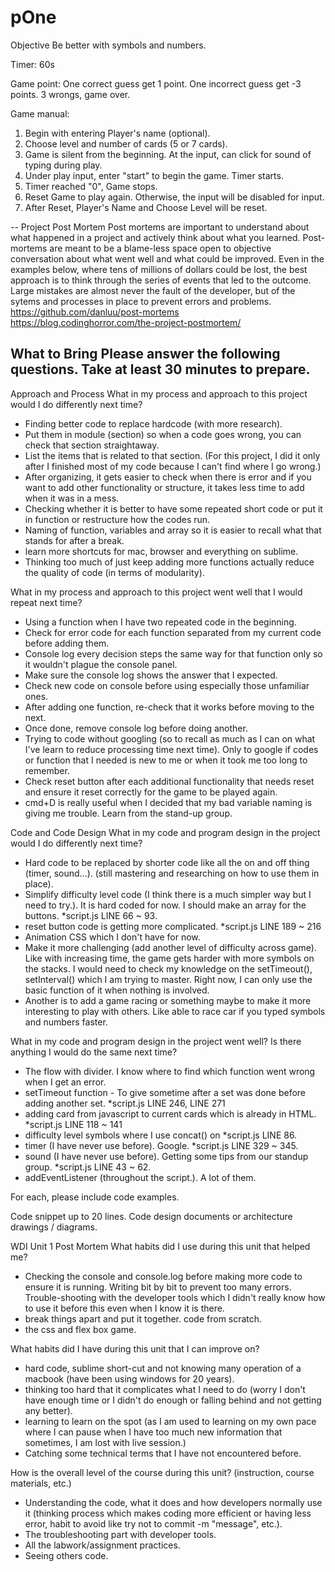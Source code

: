 # pOne

Objective
Be better with symbols and numbers.

Timer: 60s

Game point:
One correct guess get 1 point.
One incorrect guess get -3 points.
3 wrongs, game over.

Game manual:
1. Begin with entering Player's name (optional).
2. Choose level and number of cards (5 or 7 cards).
3. Game is silent from the beginning. At the input, can click for sound of typing during play.
4. Under play input, enter "start" to begin the game. Timer starts.
5. Timer reached "0", Game stops.
6. Reset Game to play again. Otherwise, the input will be disabled for input.
7. After Reset, Player's Name and Choose Level will be reset.

--
Project Post Mortem
Post mortems are important to understand about what happened in a project and actively think about what you learned.
Post-mortems are meant to be a blame-less space open to objective conversation about what went well and what could be improved.
Even in the examples below, where tens of millions of dollars could be lost, the best approach is to think through the series of events that led to the outcome.
Large mistakes are almost never the fault of the developer, but of the sytems and processes in place to prevent errors and problems.
https://github.com/danluu/post-mortems https://blog.codinghorror.com/the-project-postmortem/

What to Bring
Please answer the following questions. Take at least 30 minutes to prepare.
--
Approach and Process
What in my process and approach to this project would I do differently next time?
- Finding better code to replace hardcode (with more research). 
- Put them in module (section) so when a code goes wrong, you can check that section straightaway. 
- List the items that is related to that section. (For this project, I did it only after I finished most of my code because I can't find where I go wrong.)
- After organizing, it gets easier to check when there is error and if you want to add other functionality or structure, it takes less time to add when it was in a mess.
- Checking whether it is better to have some repeated short code or put it in function or restructure how the codes run. 
- Naming of function, variables and array so it is easier to recall what that stands for after a break.
- learn more shortcuts for mac, browser and everything on sublime.
- Thinking too much of just keep adding more functions actually reduce the quality of code (in terms of modularity).

What in my process and approach to this project went well that I would repeat next time?
- Using a function when I have two repeated code in the beginning.
- Check for error code for each function separated from my current code before adding them.
- Console log every decision steps the same way for that function only so it wouldn't plague the console panel.
- Make sure the console log shows the answer that I expected.
- Check new code on console before using especially those unfamiliar ones.
- After adding one function, re-check that it works before moving to the next.
- Once done, remove console log before doing another.
- Trying to code without googling (so to recall as much as I can on what I've learn to reduce processing time next time). Only to google if codes or function that I needed is new to me or when it took me too long to remember.
- Check reset button after each additional functionality that needs reset and ensure it reset correctly for the game to be played again.
- cmd+D is really useful when I decided that my bad variable naming is giving me trouble. Learn from the stand-up group.

Code and Code Design
What in my code and program design in the project would I do differently next time?
- Hard code to be replaced by shorter code like all the on and off thing (timer, sound...).
(still mastering and researching on how to use them in place).
- Simplify difficulty level code (I think there is a much simpler way but I need to try.). It is hard coded for now. I should make an array for the buttons. *script.js LINE 66 ~ 93.
- reset button code is getting more complicated. *script.js LINE 189 ~ 216
- Animation CSS which I don't have for now.
- Make it more challenging (add another level of difficulty across game). Like with increasing time, the game gets harder with more symbols on the stacks. I would need to check my knowledge on the setTimeout(), setInterval() which I am trying to master. Right now, I can only use the basic function of it when nothing is involved.
- Another is to add a game racing or something maybe to make it more interesting to play with others. Like able to race car if you typed symbols and numbers faster.


What in my code and program design in the project went well? Is there anything I would do the same next time?
- The flow with divider. I know where to find which function went wrong when I get an error.
- setTimeout function - To give sometime after a set was done before adding another set.
  *script.js LINE 246, LINE 271
- adding card from javascript to current cards which is already in HTML. 
  *script.js LINE 118 ~ 141
- difficulty level symbols where I use concat() on *script.js LINE 86.
- timer (I have never use before). Google.
  *script.js LINE 329 ~ 345.
- sound (I have never use before). Getting some tips from our standup group.
  *script.js LINE 43 ~ 62.
- addEventListener (throughout the script.). A lot of them.

For each, please include code examples.

Code snippet up to 20 lines.
Code design documents or architecture drawings / diagrams.

WDI Unit 1 Post Mortem
What habits did I use during this unit that helped me?
- Checking the console and console.log before making more code to ensure it is running. Writing bit by bit to prevent too many errors. Trouble-shooting with the developer tools which I didn't really know how to use it before this even when I know it is there.
- break things apart and put it together. code from scratch.
- the css and flex box game.

What habits did I have during this unit that I can improve on?
- hard code, sublime short-cut and not knowing many operation of a macbook (have been using windows for 20 years).
- thinking too hard that it complicates what I need to do (worry I don't have enough time or I didn't do enough or falling behind and not getting any better).
- learning to learn on the spot (as I am used to learning on my own pace where I can pause when I have too much new information that sometimes, I am lost with live session.)
- Catching some technical terms that I have not encountered before.

How is the overall level of the course during this unit? (instruction, course materials, etc.)
- Understanding the code, what it does and how developers normally use it (thinking process which makes coding more efficient or having less error, habit to avoid like try not to commit -m "message", etc.). 
- The troubleshooting part with developer tools.
- All the labwork/assignment practices.
- Seeing others code.

